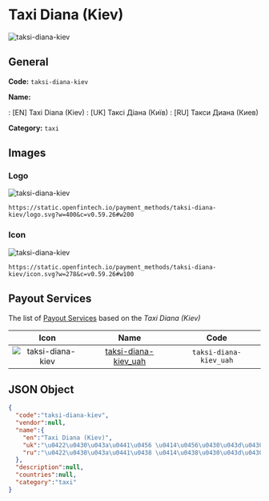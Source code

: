 
# Taxi Diana (Kiev) 
![taksi-diana-kiev](https://static.openfintech.io/payment_methods/taksi-diana-kiev/logo.svg?w=400&c=v0.59.26#w200)  

## General 
**Code:** `taksi-diana-kiev` 
 
**Name:** 
 
:	[EN] Taxi Diana (Kiev) 
:	[UK] Таксі Діана (Київ) 
:	[RU] Такси Диана (Киев) 
 
**Category:** `taxi` 
 

## Images 

### Logo 
![taksi-diana-kiev](https://static.openfintech.io/payment_methods/taksi-diana-kiev/logo.svg?w=400&c=v0.59.26#w200)  

```
https://static.openfintech.io/payment_methods/taksi-diana-kiev/logo.svg?w=400&c=v0.59.26#w200
```  

### Icon 
![taksi-diana-kiev](https://static.openfintech.io/payment_methods/taksi-diana-kiev/icon.svg?w=278&c=v0.59.26#w100)  

```
https://static.openfintech.io/payment_methods/taksi-diana-kiev/icon.svg?w=278&c=v0.59.26#w100
```  

## Payout Services 
 
The list of [Payout Services](/payout-services/) based on the _Taxi Diana (Kiev)_ 

|Icon|Name|Code| 
|:---:|:---:|:---:| 
|![taksi-diana-kiev](https://static.openfintech.io/payout_methods/taksi-diana-kiev/icon.png?w=278&c=v0.59.26#w40) |[taksi-diana-kiev_uah](/payout-services/taksi-diana-kiev_uah/)|`taksi-diana-kiev_uah`| 
 

## JSON Object 

```json
{
  "code":"taksi-diana-kiev",
  "vendor":null,
  "name":{
    "en":"Taxi Diana (Kiev)",
    "uk":"\u0422\u0430\u043a\u0441\u0456 \u0414\u0456\u0430\u043d\u0430 (\u041a\u0438\u0457\u0432)",
    "ru":"\u0422\u0430\u043a\u0441\u0438 \u0414\u0438\u0430\u043d\u0430 (\u041a\u0438\u0435\u0432)"
  },
  "description":null,
  "countries":null,
  "category":"taxi"
}
```  
